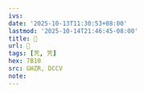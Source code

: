 ```yaml
---
ivs:
date: '2025-10-13T11:30:53+08:00'
lastmod: '2025-10-14T21:46:45-08:00'
title: 󰧠
url: 󰧠
tags: [笐, 笐]
hex: 7B10
src: GHZR, DCCV
note:
---
```

